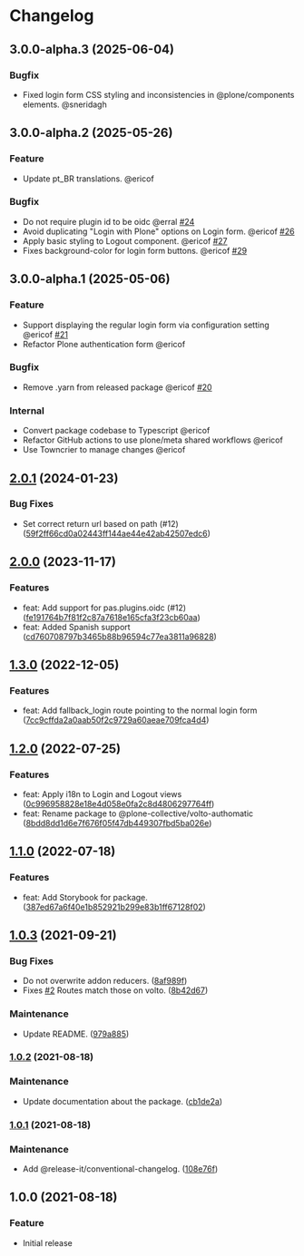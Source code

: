 # Changelog

<!-- You should *NOT* be adding new change log entries to this file.
     You should create a file in the news directory instead.
     For helpful instructions, please see:
     https://6.docs.plone.org/contributing/index.html#contributing-change-log-label
-->

<!-- towncrier release notes start -->

## 3.0.0-alpha.3 (2025-06-04)

### Bugfix

- Fixed login form CSS styling and inconsistencies in @plone/components elements. @sneridagh 

## 3.0.0-alpha.2 (2025-05-26)

### Feature

- Update pt_BR translations. @ericof 

### Bugfix

- Do not require plugin id to be oidc @erral [#24](https://github.com/collective/volto-authomatic/issue/24)
- Avoid duplicating "Login with Plone" options on Login form. @ericof [#26](https://github.com/collective/volto-authomatic/issue/26)
- Apply basic styling to Logout component. @ericof [#27](https://github.com/collective/volto-authomatic/issue/27)
- Fixes background-color for login form buttons. @ericof [#29](https://github.com/collective/volto-authomatic/issue/29)

## 3.0.0-alpha.1 (2025-05-06)

### Feature

- Support displaying the regular login form via configuration setting @ericof [#21](https://github.com/collective/volto-authomatic/issue/21)
- Refactor Plone authentication form @ericof 

### Bugfix

- Remove .yarn from released package @ericof [#20](https://github.com/collective/volto-authomatic/issue/20)

### Internal

- Convert package codebase to Typescript @ericof 
- Refactor GitHub actions to use plone/meta shared workflows @ericof 
- Use Towncrier to manage changes @ericof 

## [2.0.1](https://github.com/collective/volto-authomatic/compare/2.0.0...2.0.1) (2024-01-23)

### Bug Fixes

- Set correct return url based on path (#12) ([59f2ff66cd0a02443ff144ae44e42ab42507edc6](https://github.com/collective/volto-authomatic/commit/59f2ff66cd0a02443ff144ae44e42ab42507edc6))

## [2.0.0](https://github.com/collective/volto-authomatic/compare/1.3.0...2.0.0) (2023-11-17)


### Features


- feat: Add support for pas.plugins.oidc (#12) ([fe191764b7f81f2c87a7618e165cfa3f23cb60aa](https://github.com/collective/volto-authomatic/commit/fe191764b7f81f2c87a7618e165cfa3f23cb60aa))
- feat: Added Spanish support ([cd760708797b3465b88b96594c77ea3811a96828](https://github.com/collective/volto-authomatic/commit/cd760708797b3465b88b96594c77ea3811a96828))

## [1.3.0](https://github.com/collective/volto-authomatic/compare/1.2.0...1.3.0) (2022-12-05)


### Features


- feat: Add fallback_login route pointing to the normal login form ([7cc9cffda2a0aab50f2c9729a60aeae709fca4d4](https://github.com/collective/volto-authomatic/commit/7cc9cffda2a0aab50f2c9729a60aeae709fca4d4))

## [1.2.0](https://github.com/collective/volto-authomatic/compare/1.1.0...1.2.0) (2022-07-25)


### Features


- feat: Apply i18n to Login and Logout views ([0c996958828e18e4d058e0fa2c8d4806297764ff](https://github.com/collective/volto-authomatic/commit/0c996958828e18e4d058e0fa2c8d4806297764ff))
- feat: Rename package to @plone-collective/volto-authomatic ([8bdd8dd1d6e7f676f05f47db449307fbd5ba026e](https://github.com/collective/volto-authomatic/commit/8bdd8dd1d6e7f676f05f47db449307fbd5ba026e))

## [1.1.0](https://github.com/collective/volto-authomatic/compare/1.0.3...1.1.0) (2022-07-18)

### Features

- feat: Add Storybook for package. ([387ed67a6f40e1b852921b299e83b1ff67128f02](https://github.com/collective/volto-authomatic/commit/387ed67a6f40e1b852921b299e83b1ff67128f02))

## [1.0.3](https://github.com/collective/volto-authomatic/compare/1.0.2...1.0.3) (2021-09-21)

### Bug Fixes

- Do not overwrite addon reducers. ([8af989f](https://github.com/collective/volto-authomatic/commit/8af989f2ce432b61dbe5f6309b42fa834b6c9963))
- Fixes [#2](https://github.com/collective/volto-authomatic/issues/2) Routes match those on volto. ([8b42d67](https://github.com/collective/volto-authomatic/commit/8b42d67aef4317fe75a5154d2b9b9756a7320a2a))

### Maintenance

- Update README. ([979a885](https://github.com/collective/volto-authomatic/commit/979a8851ecf054cf0a25250027ca2cb10dc5cc02))

### [1.0.2](https://github.com/collective/volto-authomatic/compare/1.0.1...1.0.2) (2021-08-18)

### Maintenance

- Update documentation about the package. ([cb1de2a](https://github.com/collective/volto-authomatic/commit/cb1de2a3022c0442eaf7ddcef22ee428703bcd4d))

### [1.0.1](https://github.com/collective/volto-authomatic/compare/1.0.0...1.0.1) (2021-08-18)

### Maintenance

- Add @release-it/conventional-changelog. ([108e76f](https://github.com/collective/volto-authomatic/commit/108e76fc54619854693d435f36ede484d253d58d))

## 1.0.0 (2021-08-18)

### Feature

- Initial release
